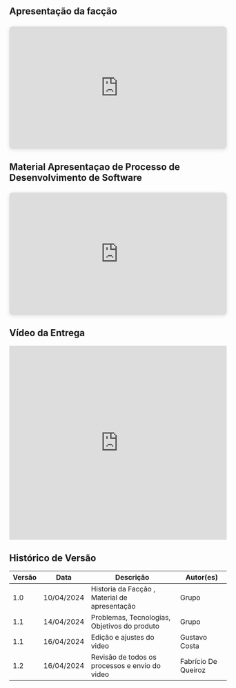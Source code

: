 ## Apresentação da facção

<div style="position: relative; width: 100%; height: 0; padding-top: 56.2500%;
 padding-bottom: 0; box-shadow: 0 2px 8px 0 rgba(63,69,81,0.16); margin-top: 1.6em; margin-bottom: 0.9em; overflow: hidden;
 border-radius: 8px; will-change: transform;">
  <iframe loading="lazy" style="position: absolute; width: 100%; height: 100%; top: 0; left: 0; border: none; padding: 0;margin: 0;"
    src="https:&#x2F;&#x2F;www.canva.com&#x2F;design&#x2F;DAGAVpxi9xo&#x2F;8JYqtiNII2tte_oXCt7xdw&#x2F;view?embed" allowfullscreen="allowfullscreen" allow="fullscreen">
  </iframe>
</div>

## Material Apresentaçao de Processo de Desenvolvimento de Software

<div style="position: relative; width: 100%; height: 0; padding-top: 56.2500%;
 padding-bottom: 0; box-shadow: 0 2px 8px 0 rgba(63,69,81,0.16); margin-top: 1.6em; margin-bottom: 0.9em; overflow: hidden;
 border-radius: 8px; will-change: transform;">
  <iframe loading="lazy" style="position: absolute; width: 100%; height: 100%; top: 0; left: 0; border: none; padding: 0;margin: 0;"
    src="https:&#x2F;&#x2F;www.canva.com&#x2F;design&#x2F;DAGA_mZUx-A&#x2F;kNNlwiTB4fqnJfynqEgFKw&#x2F;view?embed" allowfullscreen="allowfullscreen" allow="fullscreen">
  </iframe>
</div>

## Vídeo da Entrega

<iframe width="100%" height="450" src="https://www.youtube.com/embed/yg7A8HdZxQs" title="Entrega Missão 1 - REQ-2024.1" frameborder="0" allow="accelerometer; autoplay; clipboard-write; encrypted-media; gyroscope; picture-in-picture; web-share" referrerpolicy="strict-origin-when-cross-origin" allowfullscreen></iframe>

## Histórico de Versão

| Versão | Data       | Descrição                                                         | Autor(es)       |
|--------|------------|-------------------------------------------------------------------|-----------------|
| 1.0    | 10/04/2024 | Historia da Facção    , Material de apresentação                                         | Grupo   |
|1.1|14/04/2024| Problemas, Tecnologias, Objetivos do produto | Grupo
| 1.1    | 16/04/2024 | Edição e ajustes do video                        | Gustavo Costa  |
| 1.2   | 16/04/2024 | Revisão de todos os processos e envio do video                                          | Fabrício De Queiroz   |
